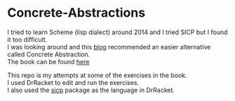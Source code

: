 # Concrete-Abstractions
I tried to learn Scheme (lisp dialect) around 2014 and I tried SICP but I found it too difficult.  
I was looking around and this [blog](http://programming-musings.org/2007/01/31/a_scheme_bookshelf/index.html) recommended an easier alternative called Concrete Abstraction.  
The book can be found [here](https://gustavus.edu/academics/departments/mathematics-computer-science-and-statistics/max/concrete-abstractions.html)  

This repo is my attempts at some of the exercises in the book.  
I used DrRacket to edit and run the exercises.  
I also used the [sicp](https://docs.racket-lang.org/sicp-manual/Installation.html) package as the language in DrRacket.  
